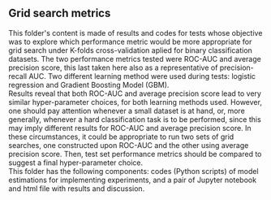 ## Grid search metrics

This folder's content is made of results and codes for tests whose objective was to explore which performance metric would be more appropriate for grid search under K-folds cross-validation aplied for binary classification datasets. The two performance metrics tested were ROC-AUC and average precision score, this last taken here also as a representative of precision-recall AUC. Two different learning method were used during tests: logistic regression and Gradient Boosting Model (GBM).
<br>
Results reveal that both ROC-AUC and average precision score lead to very similar hyper-parameter choices, for both learning methods used. However, one should pay attention whenever a small dataset is at hand, or, more generally, whenever a hard classification task is to be performed, since this may imply different results for ROC-AUC and average precision score. In these circumstances, it could be appropriate to run two sets of grid searches, one constructed upon ROC-AUC and the other using average precision score. Then, test set performance metrics should be compared to suggest a final hyper-parameter choice.
<br>
This folder has the following components: codes (Python scripts) of model estimations for implementing experiments, and a pair of Jupyter notebook and html file with results and discussion.
